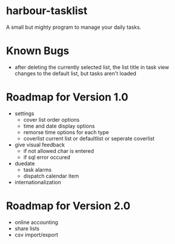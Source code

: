 harbour-tasklist
================

A small but mighty program to manage your daily tasks.

Known Bugs
================
- after deleting the currently selected list, the list title in task view changes to the default list, but tasks aren't loaded

Roadmap for Version 1.0
================
- settings
    - cover list order options
    - time and date display options
    - remorse time options for each type
    - coverlist current list or defaultlist or seperate coverlist
- give visual feedback
    - if not allowed char is entered
    - if sql error occured
- duedate
    - task alarms
    - dispatch calendar item
- internationalization

Roadmap for Version 2.0
================
- online accounting
- share lists
- csv import/export
